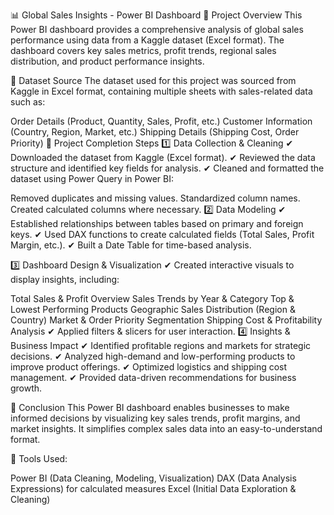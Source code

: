 📊 Global Sales Insights - Power BI Dashboard
📌 Project Overview
This Power BI dashboard provides a comprehensive analysis of global sales performance using data from a Kaggle dataset (Excel format). The dashboard covers key sales metrics, profit trends, regional sales distribution, and product performance insights.

📂 Dataset Source
The dataset used for this project was sourced from Kaggle in Excel format, containing multiple sheets with sales-related data such as:

Order Details (Product, Quantity, Sales, Profit, etc.)
Customer Information (Country, Region, Market, etc.)
Shipping Details (Shipping Cost, Order Priority)
🔹 Project Completion Steps
1️⃣ Data Collection & Cleaning
✔ Downloaded the dataset from Kaggle (Excel format).
✔ Reviewed the data structure and identified key fields for analysis.
✔ Cleaned and formatted the dataset using Power Query in Power BI:

Removed duplicates and missing values.
Standardized column names.
Created calculated columns where necessary.
2️⃣ Data Modeling
✔ Established relationships between tables based on primary and foreign keys.
✔ Used DAX functions to create calculated fields (Total Sales, Profit Margin, etc.).
✔ Built a Date Table for time-based analysis.

3️⃣ Dashboard Design & Visualization
✔ Created interactive visuals to display insights, including:

Total Sales & Profit Overview
Sales Trends by Year & Category
Top & Lowest Performing Products
Geographic Sales Distribution (Region & Country)
Market & Order Priority Segmentation
Shipping Cost & Profitability Analysis
✔ Applied filters & slicers for user interaction.
4️⃣ Insights & Business Impact
✔ Identified profitable regions and markets for strategic decisions.
✔ Analyzed high-demand and low-performing products to improve product offerings.
✔ Optimized logistics and shipping cost management.
✔ Provided data-driven recommendations for business growth.

🚀 Conclusion
This Power BI dashboard enables businesses to make informed decisions by visualizing key sales trends, profit margins, and market insights. It simplifies complex sales data into an easy-to-understand format.

🔹 Tools Used:

Power BI (Data Cleaning, Modeling, Visualization)
DAX (Data Analysis Expressions) for calculated measures
Excel (Initial Data Exploration & Cleaning)
